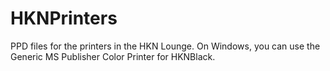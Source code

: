# HKNPrinters
PPD files for the printers in the HKN Lounge. On Windows, you can use the Generic MS Publisher Color Printer for HKNBlack.
